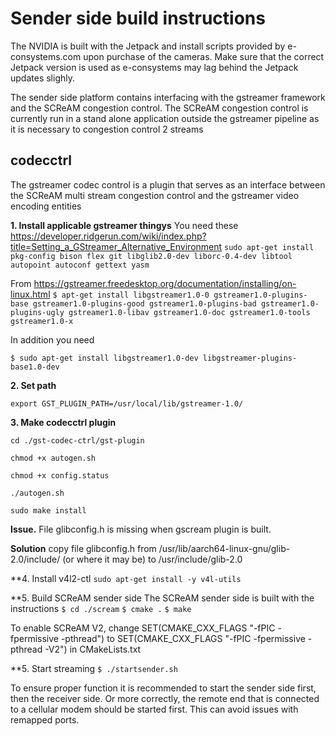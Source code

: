 # Sender side build instructions

The NVIDIA is built with the Jetpack and install scripts provided by e-consystems.com upon purchase of the cameras. Make sure that the correct Jetpack version is used as e-consystems may lag behind the Jetpack updates slighly.

The sender side platform contains interfacing with the gstreamer framework
and the SCReAM congestion control. The SCReAM congestion control is currently
run in a stand alone application outside the gstreamer pipeline as it is necessary
to congestion control 2 streams

## codecctrl
The gstreamer codec control is a plugin that serves as an interface between the SCReAM multi
stream congestion control and the gstreamer video encoding entities

**1. Install applicable gstreamer thingys**
You need these
https://developer.ridgerun.com/wiki/index.php?title=Setting_a_GStreamer_Alternative_Environment
`sudo apt-get install pkg-config bison flex git libglib2.0-dev liborc-0.4-dev libtool autopoint autoconf gettext yasm`

From https://gstreamer.freedesktop.org/documentation/installing/on-linux.html
`$ apt-get install libgstreamer1.0-0 gstreamer1.0-plugins-base gstreamer1.0-plugins-good gstreamer1.0-plugins-bad gstreamer1.0-plugins-ugly gstreamer1.0-libav gstreamer1.0-doc gstreamer1.0-tools gstreamer1.0-x`

In addition you need

`$ sudo apt-get install libgstreamer1.0-dev libgstreamer-plugins-base1.0-dev`

**2. Set path**

`export GST_PLUGIN_PATH=/usr/local/lib/gstreamer-1.0/`

**3. Make codecctrl plugin**

`cd ./gst-codec-ctrl/gst-plugin`

`chmod +x autogen.sh`

`chmod +x config.status`

`./autogen.sh`

`sudo make install`

**Issue.** File glibconfig.h is missing when gscream plugin is built.

**Solution** copy file glibconfig.h from
/usr/lib/aarch64-linux-gnu/glib-2.0/include/ (or where it may be)
to
/usr/include/glib-2.0

**4. Install v4l2-ctl
`sudo apt-get install -y v4l-utils`

**5. Build SCReAM sender side
The SCReAM sender side is built with the instructions
`$ cd ./scream`
`$ cmake .`
`$ make`

To enable SCReAM V2, change SET(CMAKE_CXX_FLAGS "-fPIC -fpermissive -pthread") to SET(CMAKE_CXX_FLAGS "-fPIC -fpermissive -pthread -V2") in CMakeLists.txt


**5. Start streaming
`$ ./startsender.sh`

To ensure proper function it is recommended to start the sender side first, then the receiver side. Or more correctly, the remote end that is connected to a cellular modem should be started first. This can avoid issues with remapped ports.
